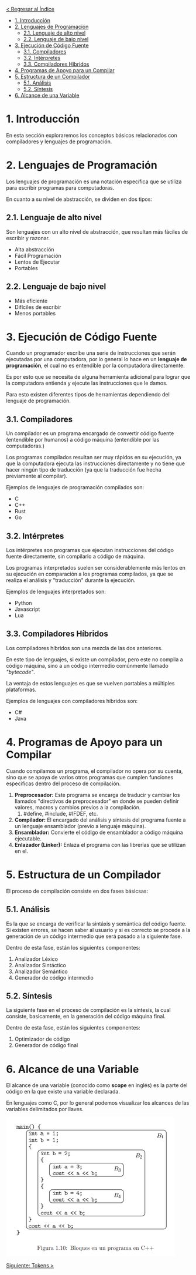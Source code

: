 [< Regresar al Índice](README.md)

- [1. Introducción](#1-introducción)
- [2. Lenguajes de Programación](#2-lenguajes-de-programación)
  - [2.1. Lenguaje de alto nivel](#21-lenguaje-de-alto-nivel)
  - [2.2. Lenguaje de bajo nivel](#22-lenguaje-de-bajo-nivel)
- [3. Ejecución de Código Fuente](#3-ejecución-de-código-fuente)
  - [3.1. Compiladores](#31-compiladores)
  - [3.2. Intérpretes](#32-intérpretes)
  - [3.3. Compiladores Híbridos](#33-compiladores-híbridos)
- [4. Programas de Apoyo para un Compilar](#4-programas-de-apoyo-para-un-compilar)
- [5. Estructura de un Compilador](#5-estructura-de-un-compilador)
  - [5.1. Análisis](#51-análisis)
  - [5.2. Síntesis](#52-síntesis)
- [6. Alcance de una Variable](#6-alcance-de-una-variable)


# 1. Introducción
En esta sección exploraremos los conceptos básicos relacionados con compiladores y lenguajes de programación.

# 2. Lenguajes de Programación
Los lenguajes de programación es una notación específica que se utiliza para escribir programas para computadoras.

En cuanto a su nivel de abstracción, se dividen en dos tipos:

## 2.1. Lenguaje de alto nivel
Son lenguajes con un alto nivel de abstracción, que resultan más fáciles de escribir y razonar.

- Alta abstracción
- Fácil Programación
- Lentos de Ejecutar
- Portables

## 2.2. Lenguaje de bajo nivel
- Más eficiente
- Difíciles de escribir
- Menos portables

# 3. Ejecución de Código Fuente
Cuando un programador escribe una serie de instrucciones que serán ejecutadas por una computadora, por lo general lo hace en un **lenguaje de programación**, el cual no es entendible por la computadora directamente.

Es por esto que se necesita de alguna herramienta adicional para lograr que la computadora entienda y ejecute las instrucciones que le damos.

Para esto existen diferentes tipos de herramientas dependiendo del lenguaje de programación.

## 3.1. Compiladores
Un compilador es un programa encargado de convertir código fuente (entendible por humanos) a código máquina (entendible por las computadoras.)

Los programas compilados resultan ser muy rápidos en su ejecución, ya que la computadora ejecuta las instrucciones directamente y no tiene que hacer ningún tipo de traducción (ya que la traducción fue hecha previamente al compilar).

Ejemplos de lenguajes de programación compilados son:

- C
- C++
- Rust
- Go

## 3.2. Intérpretes
Los intérpretes son programas que ejecutan instrucciones del código fuente directamente, sin compilarlo a código de máquina.

Los programas interpretados suelen ser considerablemente más lentos en su ejecución en comparación a los programas compilados, ya que se realiza el análisis y "traducción" durante la ejecución.

Ejemplos de lenguajes interpretados son:

- Python
- Javascript
- Lua

## 3.3. Compiladores Híbridos
Los compiladores híbridos son una mezcla de las dos anteriores.

En este tipo de lenguajes, si existe un compilador, pero este no compila a código máquina, sino a un código intermedio comúnmente llamado *"bytecode"*.

La ventaja de estos lenguajes es que se vuelven portables a múltiples plataformas.

Ejemplos de lenguajes con compiladores híbridos son:

- C#
- Java

# 4. Programas de Apoyo para un Compilar
Cuando compilamos un programa, el compilador no opera por su cuenta, sino que se apoya de varios otros programas que cumplen funciones específicas dentro del proceso de compilación.

1. **Preprocesador:** Este programa se encarga de traducir y cambiar los llamados "directivos de preprocesador" en donde se pueden definir valores, macros y cambios previos a la compilación.
    1. #define, #include, #IFDEF, etc.
2. **Compilador:** El encargado del análisis y síntesis del programa fuente a un lenguaje ensamblador (previo a lenguaje máquina).
3. **Ensamblador:** Convierte el código de ensamblador a código máquina ejecutable.
4. **Enlazador (Linker):** Enlaza el programa con las librerías que se utilizan en el.

# 5. Estructura de un Compilador
El proceso de compilación consiste en dos fases básicsas:
## 5.1. Análisis
Es la que se encarga de verificar la sintáxis y semántica del código fuente. Si existen errores, se hacen saber al usuario y si es correcto se procede a la generación de un código intermedio que será pasado a la siguiente fase.

Dentro de esta fase, están los siguientes componentes:

1. Analizador Léxico
2. Analizador Sintáctico
3. Analizador Semántico
4. Generador de código intermedio

## 5.2. Síntesis
La siguiente fase en el proceso de compilación es la síntesis, la cual consiste, basicamente, en la generación del código máquina final.

Dentro de esta fase, están los siguientes componentes:

1. Optimizador de código
2. Generador de código final

# 6. Alcance de una Variable
El alcance de una variable (conocido como **scope** en inglés) es la parte del código en la que existe una variable declarada.

En lenguajes como C, por lo general podemos visualizar los alcances de las variables delimitados por llaves.

![ejemplo de alcance de variables en C](assets/scope.png)


[Siguiente: Tokens >](./Tokens.md)